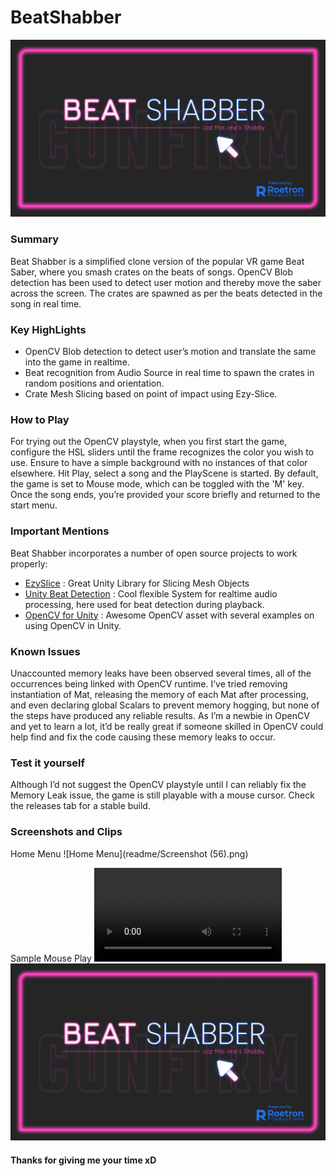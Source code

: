 # BeatShabber
![Beat Shabber](readme/FrameSomething.png)

### Summary
Beat Shabber is a simplified clone version of the popular VR game Beat Saber, where you smash crates on the beats of songs. OpenCV Blob detection has been used to detect user motion and thereby move the saber across the screen. The crates are spawned as per the beats detected in the song in real time.

### Key HighLights
- OpenCV Blob detection to detect user’s motion and translate the same into the game in realtime.
- Beat recognition from Audio Source in real time to spawn the crates in random positions and orientation.
- Crate Mesh Slicing based on point of impact using Ezy-Slice.

### How to Play
For trying out the OpenCV playstyle, when you first start the game, configure the HSL sliders until the frame recognizes the color you wish to use. Ensure to have a simple background with no instances of that color elsewhere.
Hit Play, select a song and the PlayScene is started.
By default, the game is set to Mouse mode, which can be toggled with the 'M' key.
Once the song ends, you’re provided your score briefly and returned to the start menu.

### Important Mentions
Beat Shabber incorporates a number of open source projects to work properly:
- [EzySlice] : Great Unity Library for Slicing Mesh Objects
- [Unity Beat Detection] : Cool flexible System for realtime audio processing, here used for beat detection during playback.
- [OpenCV for Unity] : Awesome OpenCV asset with several examples on using OpenCV in Unity.

### Known Issues
Unaccounted memory leaks have been observed several times, all of the occurrences being linked with OpenCV runtime. I’ve tried removing instantiation of Mat, releasing the memory of each Mat after processing, and even declaring global Scalars to prevent memory hogging, but none of the steps have produced any reliable results. As I’m a newbie in OpenCV and yet to learn a lot, it’d be really great if someone skilled in OpenCV could help find and fix the code causing these memory leaks to occur.

### Test it yourself
Although I’d not suggest the OpenCV playstyle until I can reliably fix the Memory Leak issue, the game is still playable with a mouse cursor. Check the releases tab for a stable build.

### Screenshots and Clips
Home Menu
![Home Menu](readme/Screenshot (56).png)

Sample Mouse Play
![Playback with Mouse](readme/sampleclip.mp4)
![Beat Shabber](readme/FrameSomething.png)
#### Thanks for giving me your time xD

[//]: # (These are reference links used in the body of this note and get stripped out when the markdown processor does its job. There is no need to format nicely because it shouldn't be seen. Thanks SO - http://stackoverflow.com/questions/4823468/store-comments-in-markdown-syntax)

   
   [EzySlice]: <https://github.com/DavidArayan/ezy-slice>
   [Unity Beat Detection]: <https://github.com/allanpichardo/Unity-Beat-Detection>
   [OpenCV for Unity]: <https://github.com/EnoxSoftware/OpenCVForUnity>
   
  
